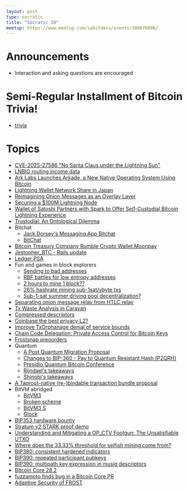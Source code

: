```yaml
---
layout: post
type: socratic
title: "Socratic 19"
meetup: https://www.meetup.com/sabitdevs/events/308676006/
---
```


# Announcements

- Interaction and asking questions are encouraged

# Semi-Regular Installment of Bitcoin Trivia!

- [trivia](https://x.com/base58btc/status/1945548050170056809)

# Topics

- [CVE-2025-27586 "No Santa Claus under the Lightning Sun"](https://groups.google.com/g/bitcoindev/c/-UCeC6Ulvls/m/PuS7Dh6qAgAJ)
- [LNBIG routing income data](https://njump.me/nevent1qqsfjq45qu5d8tzjhz2kqtzsw49dn8tucyva2jat8trpxnlh4muqzjspzemhxue69uhhyetvv9ujumn0wd68ytnzv9hxgqgdwaehxw309ahx7uewd3hkcq3qngumlqmus6xkrmvvee4yc7swh9h4uk7vpq4ddt7a2jtvkc22y0asytq3hw)
- [Ark Labs Launches Arkade, a New Native Operating System Using Bitcoin](https://bitcoinmagazine.com/news/ark-labs-launches-arkade-a-new-native-operating-system-using-bitcoin)
- [Lightning Wallet Network Share in Japan](https://x.com/DiamondHandsLN/status/1922642890271916443)
- [Reimagining Onion Messages as an Overlay Layer](https://delvingbitcoin.org/t/reimagining-onion-messages-as-an-overlay-layer/1799)
- [Securing a $100M Lightning Node](https://acinq.co/blog/securing-a-100M-lightning-node)
- [Wallet of Satoshi Partners with Spark to Offer Self-Custodial Bitcoin Lightning Experience](https://bitcoinmagazine.com/news/wallet-of-satoshi-partners-with-spark-to-offer-self-custodial-bitcoin-lightning-experience)
- [Trustodial: An Ontological Dilemma](https://bitcoinmagazine.com/technical/trustodial-an-ontological-dilemma)
- Bitchat
  - [Jack Dorsey's Messaging App Bitchat](https://mashable.com/article/jack-dorsey-messaging-app-bitchat)
  - [BitChat](https://github.com/permissionlesstech/bitchat/blob/main/WHITEPAPER.md)
- [Bitcoin Treasury Company Rumble Crypto Wallet Moonpay](https://decrypt.co/329542/bitcoin-treasury-company-rumble-crypto-wallet-moonpay)
- [Jestopher_BTC - Rails update](https://x.com/Jestopher_BTC/status/1944554624989700405)
- [Ledger PSA](https://x.com/lopp/status/1947695634934546756)
- Fun and games in block explorers
  - [Sending to bad addresses](https://x.com/mononautical/status/1943941834520277336)
  - [RBF battles for low entropy addresses](https://x.com/mononautical/status/1944599986303566258)
  - [2 hours to mine 1 block??](https://primal.net/e/nevent1qqsgpwnyt2c7ctla7fstlz4ptm04jm36fll778v6lahvu7uw52z7p0gvc90xm)
  - [26% hashrate mining sub-1sat/vbyte txs](https://x.com/mononautical/status/1944942585384198259)
  - [Sub-1-sat summer driving pool decentralization?](https://x.com/mononautical/status/1944934985237942662)
- [Separating onion message relay from HTLC relay](https://delvingbitcoin.org/t/reimagining-onion-messages-as-an-overlay-layer/1799)
- [Tx Waste Analysis in Caravan](https://x.com/puckberley/status/1942631305373495795)
- [Compressed descriptors](https://delvingbitcoin.org/t/a-rust-library-to-encode-descriptors-with-a-30-40-size-reduction/1804)
- [Coinbase the best privacy L2?](https://x.com/SaniExp/status/1945584984716193928)
- [Improve TxOrphanage denial of service bounds](https://bitcoincore.reviews/31829)
- [Chain Code Delegation: Private Access Control for Bitcoin Keys](https://delvingbitcoin.org/t/chain-code-delegation-private-access-control-for-bitcoin-keys/1837)
- [Frostsnap preoorders](https://x.com/frostsnaptech/status/1939519321862291621)
- Quantum
  - [A Post Quantum Migration Proposal](https://groups.google.com/g/bitcoindev/c/uEaf4bj07rE)
  - [Changes to BIP-360 - Pay to Quantum Resistant Hash (P2QRH)](https://groups.google.com/g/bitcoindev/c/nSAd0UmDSvc)
  - [Presidio Quantum Bitcoin Conference](https://www.youtube.com/@PresidioBitcoin)
  - [Rijndael's takeaways](https://x.com/rot13maxi/status/1946735932394160490)
  - [Shinobi's takeaways](https://bitcoinmagazine.com/technical/the-quantum-bitcoin-summit-a-grounded-look-at-the-issues)
- [A Taproot-native (re-)bindable transaction bundle proposal](https://groups.google.com/g/bitcoindev/c/5wLThgegha4)
- BitVM abridged
  - [BitVM3](https://blockspace.media/insight/why-you-might-want-to-pay-attention-to-bitvm-again/)
  - [Broken scheme](https://hackmd.io/@liameagen/bitvm3-garbling-note)
  - [BitVM3 S](https://bitvm.org/bitvm3.pdf)
  - [Glock](https://www.alpenlabs.io/blog/glock-verification-on-bitcoin)
- [BIP353 hardware bounty](https://x.com/TheBlueMatt/status/1945603864666743240)
- [Stratum v2 STARK proof demo](https://github.com/starkware-bitcoin/stratum)
- [Understanding and Mitigating a OP_CTV Footgun: The Unsatisfiable UTXO](https://delvingbitcoin.org/t/understanding-and-mitigating-a-op-ctv-footgun-the-unsatisfiable-utxo/1809/1)
- [Where does the 33.33% threshold for selfish mining come from?](https://delvingbitcoin.org/t/where-does-the-33-33-threshold-for-selfish-mining-come-from/1757/1)
- [BIP380: consistent hardened indicators](https://github.com/bitcoin/bips/pull/1803)
- [BIP390: repeated participant pubkeys](https://github.com/bitcoin/bips/pull/1867)
- [BIP390: multipath key expression in musig descriptors](https://github.com/bitcoin/bips/pull/1866)
- [Bitcoin Core 28.2](https://github.com/bitcoin/bitcoin/blob/master/doc/release-notes/release-notes-28.2.md)
- [fuzzamoto finds bug in a Bitcoin Core PR](https://x.com/dergoegge/status/1936093236226871794)
- [Adaptive Security of FROST](https://writing.chelseakomlo.com/new-paper-on-the-adaptive-security-of-frost/)
